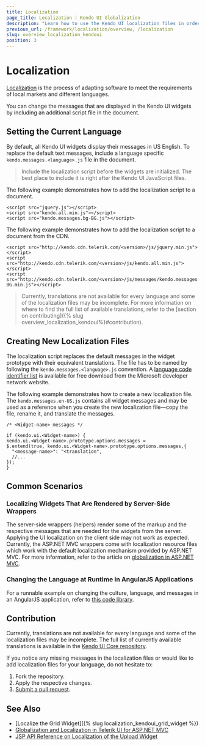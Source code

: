 ```yaml
---
title: Localization
page_title: Localization | Kendo UI Globalization
description: "Learn how to use the Kendo UI localization files in order to change the default messages of widgets."
previous_url: /framework/localization/overview, /localization
slug: overview_localization_kendoui
position: 3
---
```


# Localization

[Localization](https://en.wikipedia.org/wiki/Internationalization_and_localization) is the process of adapting software to meet the requirements of local markets and different languages.

You can change the messages that are displayed in the Kendo UI widgets by including an additional script file in the document.

## Setting the Current Language

By default, all Kendo UI widgets display their messages in US English. To replace the default text messages, include a language specific `kendo.messages.<language>.js` file in the document.

> Include the localization script before the widgets are initialized. The best place to include it is right after the Kendo UI JavaScript files.

The following example demonstrates how to add the localization script to a document.

    <script src="jquery.js"></script>
    <script src="kendo.all.min.js"></script>
    <script src="kendo.messages.bg-BG.js"></script>

The following example demonstrates how to add the localization script to a document from the CDN.    

    <script src="http://kendo.cdn.telerik.com/<version>/js/jquery.min.js"></script>
    <script src="http://kendo.cdn.telerik.com/<version>/js/kendo.all.min.js"></script>
    <script src="http://kendo.cdn.telerik.com/<version>/js/messages/kendo.messages.bg-BG.min.js"></script>

> Currently, translations are not available for every language and some of the localization files may be incomplete. For more information on where to find the full list of available translations, refer to the [section on contributing]({% slug overview_localization_kendoui%}#contribution).

## Creating New Localization Files

The localization script replaces the default messages in the widget prototype with their equivalent translations. The file has to be named by following the `kendo.messages.<language>.js` convention. A [language code identifier list](http://msdn.microsoft.com/en-us/library/cc233965.aspx) is available for free download from the Microsoft developer network website.

The following example demonstrates how to create a new localization file. The `kendo.messages.en-US.js` contains all widget messages and may be used as a reference when you create the new localization file&mdash;copy the file, rename it, and translate the messages.

    /* <Widget-name> messages */

    if (kendo.ui.<Widget-name>) {
    kendo.ui.<Widget-name>.prototype.options.messages =
    $.extend(true, kendo.ui.<Widget-name>.prototype.options.messages,{
      "<message-name>": "<translation",
      //...
    });
    }

<!--*-->

## Common Scenarios

### Localizing Widgets That Are Rendered by Server-Side Wrappers

The server-side wrappers (helpers) render some of the markup and the respective messages that are needed for the widgets from the server. Applying the UI localization on the client side may not work as expected. Currently, the ASP.NET MVC wrappers come with localization resource files which work with the default localization mechanism provided by ASP.NET MVC. For more information, refer to the article on [globalization in ASP.NET MVC](/aspnet-mvc/globalization#localized-user-interface).

### Changing the Language at Runtime in AngularJS Applications

For a runnable example on changing the culture, language, and messages in an AngularJS application, refer to [this code library](http://www.telerik.com/support/code-library/kendo-globalization-localization-with-angular-translate).

## Contribution

Currently, translations are not available for every language and some of the localization files may be incomplete. The full list of currently available translations is available in the [Kendo UI Core repository](https://github.com/telerik/kendo-ui-core/tree/master/src/messages).

If you notice any missing messages in the localization files or would like to add localization files for your language, do not hesitate to:

1. Fork the repository.
1. Apply the respective changes.
1. [Submit a pull request](https://github.com/telerik/kendo-ui-core/blob/master/CONTRIBUTING.md#3-submit-a-pull-request).

## See Also

* [Localize the Grid Widget]({% slug localization_kendoui_grid_widget %})
* [Globalization and Localization in Telerik UI for ASP.NET MVC](/aspnet-mvc/globalization)
* [JSP API Reference on Localization of the Upload Widget](/api/jsp/upload/localization)
